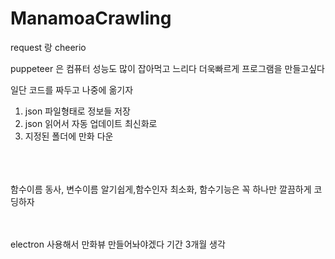 # ManamoaCrawling
request 랑 cheerio 


puppeteer 은 컴퓨터 성능도 많이 잡아먹고 느리다 더욱빠르게 프로그램을 만들고싶다<br>

일단 코드를 짜두고 나중에  옮기자<br>

1. json 파일형태로 정보들 저장<br>
2. json 읽어서 자동 업데이트 최신화로<br>
3. 지정된 폴더에 만화 다운<br>
<br><br><br>


함수이름 동사, 변수이름 알기쉽게,함수인자 최소화, 함수기능은 꼭 하나만 
깔끔하게 코딩하자<br><br><br>

electron 사용해서 만화뷰 만들어놔야겠다
기간 3개월 생각
